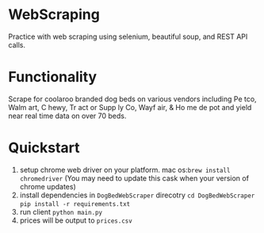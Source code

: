 # WebScraping
Practice with web scraping using selenium, beautiful soup, and REST API calls.

# Functionality
Scrape for coolaroo branded dog beds on various vendors including Pe tco, Walm art, C hewy, Tr act or Supp ly Co, Wayf air, & Ho me de pot and yield near real time data on over 70 beds.

# Quickstart
1. setup chrome web driver on your platform.
mac os:`brew install chromedriver` (You may need to update this cask when your version of chrome updates)
2. install dependencies in `DogBedWebScraper` direcotry
`cd DogBedWebScraper`
`pip install -r requirements.txt`
2. run client
`python main.py`
3. prices will be output to `prices.csv`
